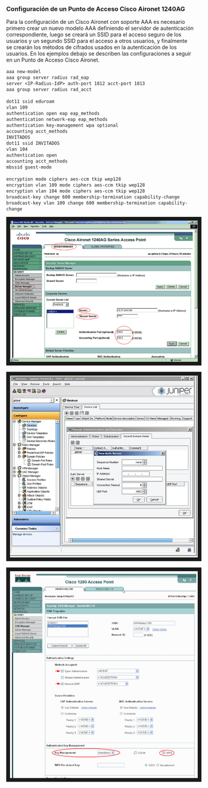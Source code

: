 
### Configuración de un Punto de Acceso Cisco Aironet 1240AG

Para la configuración de un Cisco Aironet con soporte AAA es necesario primero crear un nuevo modelo AAA definiendo el servidor de autenticación correspondiente, luego se creará un SSID para el acceso seguro de los usuarios y un segundo SSID para el acceso a otros usuarios, y finalmente se crearán los métodos de cifrados usados en la autenticación de los usuarios. En los ejemplos debajo se describen las configuraciones a seguir en un Punto de Acceso Cisco Aironet.

```
aaa new-model
aaa group server radius rad_eap
server <IP-Radius-IdP> auth-port 1812 acct-port 1813
aaa group server radius rad_acct

dot11 ssid eduroam
vlan 109
authentication open eap eap_methods
authentication network-eap eap_methods
authentication key-management wpa optional
accounting acct_methods
INVITADOS
dot11 ssid INVITADOS
vlan 104
authentication open
accounting acct_methods
mbssid guest-mode

encryption mode ciphers aes-ccm tkip wep128
encryption vlan 109 mode ciphers aes-ccm tkip wep128
encryption vlan 104 mode ciphers aes-ccm tkip wep128
broadcast-key change 600 membership-termination capability-change
broadcast-key vlan 109 change 600 membership-termination capability-change

```
<p align="center"><img src="https://github.com/richardqa/curso-eduroam/blob/master/imagenes/AP1.png" alt="IMAGE ALT TEXT HERE" border="10" /></p>

<p align="center"><img src="https://github.com/richardqa/curso-eduroam/blob/master/imagenes/AP2.jpg" alt="IMAGE ALT TEXT HERE" border="10" /></p>

<p align="center"><img src="https://github.com/richardqa/curso-eduroam/blob/master/imagenes/AP3.png" alt="IMAGE ALT TEXT HERE" border="10" /></p>


